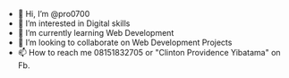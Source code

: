 - 👋 Hi, I’m @pro0700
- 👀 I’m interested in Digital skills
- 🌱 I’m currently learning Web Development 
- 💞️ I’m looking to collaborate on Web Development Projects 
- 📫 How to reach me 08151832705 or "Clinton Providence Yibatama" on Fb.

<!---
pro0700/pro0700 is a ✨ special ✨ repository because its `README.md` (this file) appears on your GitHub profile.
You can click the Preview link to take a look at your changes.
--->
